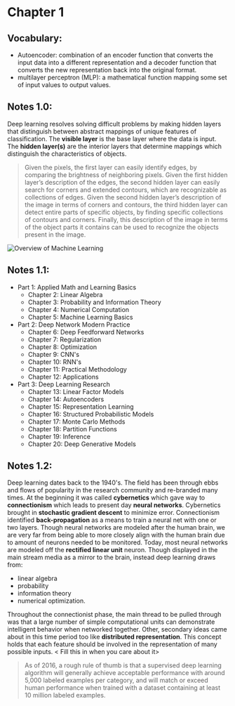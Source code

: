 # Chapter 1
## Vocabulary:
- Autoencoder: combination of an encoder function that converts the input data into a different representation and a decoder function that converts the new representation back into the original format.    
- multilayer perceptron (MLP): a mathematical function mapping some set of input values to output values.  

## Notes 1.0:    
Deep learning resolves solving difficult problems by making hidden layers that distinguish between abstract mappings of unique features of classification.  The **visible layer** is the base layer where the data is input.  The **hidden layer(s)** are the interior layers that determine mappings which distinguish the characteristics of objects.     

> Given the pixels, the first layer can easily identify edges, by comparing the brightness of neighboring pixels. Given the first hidden layer’s description of the edges, the second hidden layer can easily search for corners and extended contours, which are recognizable as collections of edges. Given the second hidden layer’s description of the image in terms of corners and contours, the third hidden layer can detect entire parts of specific objects, by finding specific collections of contours and corners. Finally, this description of the image in terms of the object parts it contains can be used to recognize the objects present in the image.

![Overview of Machine Learning](https://github.com/nschampions2004/deep_learning_notes/chapter_1/images/machine_learning_overview.png)    

## Notes 1.1:
- Part 1: Applied Math and Learning Basics
  - Chapter 2: Linear Algebra
  - Chapter 3: Probability and Information Theory
  - Chapter 4: Numerical Computation
  - Chapter 5: Machine Learning Basics
- Part 2: Deep Network Modern Practice
  - Chapter 6: Deep Feedforward Networks
  - Chapter 7: Regularization
  - Chapter 8: Optimization
  - Chapter 9: CNN's
  - Chapter 10: RNN's
  - Chapter 11: Practical Methodology
  - Chapter 12: Applications
- Part 3: Deep Learning Research
  - Chapter 13: Linear Factor Models
  - Chapter 14: Autoencoders
  - Chapter 15: Representation Learning
  - Chapter 16: Structured Probabilistic Models
  - Chapter 17: Monte Carlo Methods
  - Chapter 18: Partition Functions
  - Chapter 19: Inference
  - Chapter 20: Deep Generative Models

## Notes 1.2:

Deep learning dates back to the 1940's.  The field has been through ebbs and flows of popularity in the research community and re-branded many times.  At the beginning it was called **cybernetics** which gave way to **connectionism** which leads to present day **neural networks**.  Cybernetics brought in **stochastic gradient descent** to minimize error.  Connectionism identified **back-propagation** as a means to train a neural net with one or two layers.  Though neural networks are modeled after the human brain, we are very far from being able to more closely align with the human brain due to amount of neurons needed to be monitored.  Today, most neural networks are modeled off the **rectified linear unit** neuron.  Though displayed in the main stream media as a mirror to the brain, instead deep learning draws from:
  - linear algebra
  - probability
  - information theory
  - numerical optimization.    

Throughout the connectionist phase, the main thread to be pulled through was that a large number of simple computational units can demonstrate intelligent behavior when networked together.  Other, secondary ideas came about in this time period too like **distributed representation**.  This concept holds that each feature should be involved in the representation of many possible inputs.  < Fill this in when you care about it>     
> As of 2016, a rough rule of thumb
is that a supervised deep learning algorithm will generally achieve acceptable
performance with around 5,000 labeled examples per category, and will match or
exceed human performance when trained with a dataset containing at least 10
million labeled examples.
